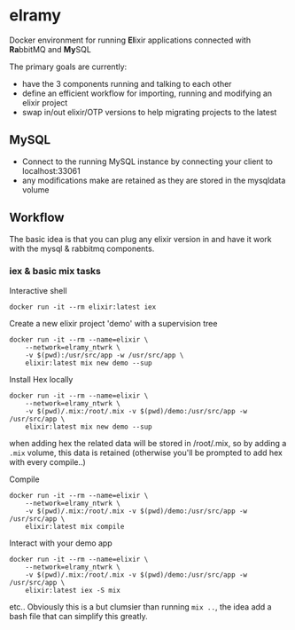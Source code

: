 # elramy
Docker environment for running **El**ixir applications connected with **Ra**bbitMQ and **My**SQL

The primary goals are currently:

* have the 3 components running and talking to each other
* define an efficient workflow for importing, running and modifying an elixir project
* swap in/out elixir/OTP versions to help migrating projects to the latest

## MySQL

* Connect to the running MySQL instance by connecting your client to localhost:33061
* any modifications make are retained as they are stored in the mysqldata volume

## Workflow

The basic idea is that you can plug any elixir version in and have it work with the mysql & rabbitmq components.

### iex & basic mix tasks

Interactive shell

```
docker run -it --rm elixir:latest iex
```

Create a new elixir project 'demo' with a supervision tree

```
docker run -it --rm --name=elixir \
    --network=elramy_ntwrk \
    -v $(pwd):/usr/src/app -w /usr/src/app \
    elixir:latest mix new demo --sup
```

Install Hex locally

```
docker run -it --rm --name=elixir \
    --network=elramy_ntwrk \
    -v $(pwd)/.mix:/root/.mix -v $(pwd)/demo:/usr/src/app -w /usr/src/app \
    elixir:latest mix new demo --sup
```

when adding hex the related data will be stored in /root/.mix, so by adding a ```.mix``` volume, this data is retained (otherwise you'll be prompted to add hex with every compile..)

Compile

```
docker run -it --rm --name=elixir \
    --network=elramy_ntwrk \
    -v $(pwd)/.mix:/root/.mix -v $(pwd)/demo:/usr/src/app -w /usr/src/app \
    elixir:latest mix compile
```

Interact with your demo app

```
docker run -it --rm --name=elixir \
    --network=elramy_ntwrk \
    -v $(pwd)/.mix:/root/.mix -v $(pwd)/demo:/usr/src/app -w /usr/src/app \
    elixir:latest iex -S mix
```

etc..
Obviously this is a but clumsier than running ```mix ..```, the idea add a bash file that can simplify this greatly.
